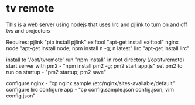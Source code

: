 # tv remote

This is a web server using nodejs that uses lirc and pjlink to turn on and off
tvs and projectors

Requires:
pjlink  "pip install pjlink"
exiftool "apt-get install exiftool"
nginx
node "apt-get install node; npm install n -g; n latest"
lirc "apt-get install lirc"

install to '/opt/tvremote'
run "npm install" in root directory (/opt/tvremote)
start server with pm2 - "npm install pm2 -g; pm2 start app.js"
set pm2 to run on startup - "pm2 startup; pm2 save"

configure nginx - "cp nginx.sample /etc/nginx/sites-available/default"
configure lirc
configure app - "cp config.sample.json config.json; vim config.json"
